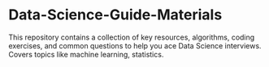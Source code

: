 # Data-Science-Guide-Materials
 This repository contains a collection of key resources, algorithms, coding exercises, and common questions to help you ace Data Science interviews. Covers topics like machine learning, statistics.

